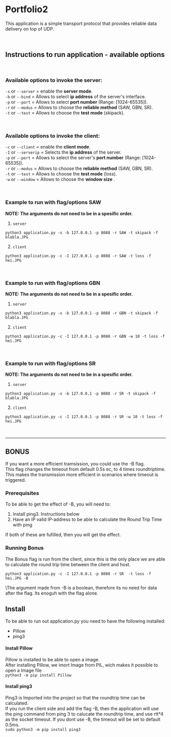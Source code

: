 # Portfolio2
This application is a simple transport protocol that provides reliable data delivery on top of UDP.

<br />

## Instructions to run application -  available options
<br />

### Available options to invoke the server:
`-s` or `--server` = enable the **server mode**. \
`-b` or `--bind` = Allows to select **ip address** of the server's interface. \
`-p` or `--port` = Allows to select **port number** (Range: [1024-65535]).\
`-r` or `--modus` =  Allows to choose the **reliable method** (SAW, GBN, SR).\
`-t` or `--test` =  Allows to choose the **test mode** (skipack).

<br />


### Available options to invoke the client:
`-c` or `--client` = enable the **client mode**. \
`-I` or `--serverip` = Selects the **ip address** of the server. \
`-p` or `--port` = Allows to select the server's **port number** (Range: [1024-65535]).\
`-r` or `--modus` =  Allows to choose the **reliable method** (SAW, GBN, SR).\
`-t` or `--test` =  Allows to choose the **test mode** (loss).\
`-w` or `--window` =  Allows to choose the **window size** .
<br />



<br />

###  Example to run with flag/options SAW
**NOTE: The arguments do not need to be in a spesific order.**

1. `server`
```
python3 application.py -s -b 127.0.0.1 -p 8088 -r SAW -t skipack -f blabla.JPG
```

2. `client`
```
python3 application.py -c -I 127.0.0.1 -p 8088 -r SAW -t loss -f hei.JPG
```
<br />

###  Example to run with flag/options GBN
**NOTE: The arguments do not need to be in a spesific order.**

1. `server`
```
python3 application.py -s -b 127.0.0.1 -p 8088 -r GBN -t skipack -f blabla.JPG
```

2. `client`
```
python3 application.py -c -I 127.0.0.1 -p 8088 -r GBN -w 10 -t loss -f hei.JPG
```
<br />

###  Example to run with flag/options SR
**NOTE: The arguments do not need to be in a spesific order.**

1. `server`
```
python3 application.py -s -b 127.0.0.1 -p 8088 -r SR -t skipack -f blabla.JPG
```

2. `client`
```
python3 application.py -c -I 127.0.0.1 -p 8088 -r SR -w 10 -t loss -f hei.JPG
```
<br />

---

## BONUS
If you want a more efficient tramsission, you could use the -B flag.\
This flag changes the timeout from default 0.5s ec, to 4 times roundtriptime. This makes the transmission more efficient in scenarios where timeout is triggered.

### Prerequisites
To be able to get the effect of -B, you will need to:
1. Install ping3. Instructions below
2. Have an IP valid IP-address to be able to calculate the Round Trip Time with ping

If both of these are fufilled, then you will get the effect.

### Running Bonus
The Bonus flag is run from the client, since this is the only place we are able to calculate the round trip time between the client and host. 
```
python3 application.py -c -I 127.0.0.1 -p 8088 -r SR  -t loss -f hei.JPG -B
```
\The argument made from -B is a boolean, therefore its no need for data after the flag. Its enoguh with the flag alone.

## Install
To be able to run out application.py you need to have the following installed:
- Pillow
- ping3

#### Install Pillow
Pillow is installed to be able to open a image. \
After installing Pillow, we imort Image from PIL, wich makes it possible to open a Image file \
`python3 -m pip install Pillow`


#### Install ping3
Ping3 is Imported into the project so that the roundtrip time can be calculated.\
If you run the client side and add the flag -B, then the application will use the ping command from ping 3 to calucate the roundtrip time, and use rtt*4 as the socket timeout. If you dont use -B, the timeout will be set to default 0.5ms. \
`sudo python3 -m pip install ping3`



